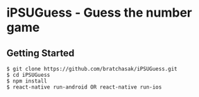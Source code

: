 # iPSUGuess - Guess the number game

## Getting Started

```
$ git clone https://github.com/bratchasak/iPSUGuess.git
$ cd iPSUGuess
$ npm install
$ react-native run-android OR react-native run-ios
```